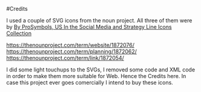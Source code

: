 #Credits

I used a couple of SVG icons from the noun project.
All three of them were by [By ProSymbols, US
In the Social Media and Strategy Line Icons Collection](https://thenounproject.com/prosymbols/)

https://thenounproject.com/term/website/1872076/
https://thenounproject.com/term/planning/1872062/
https://thenounproject.com/term/link/1872054/

I did some light touchups to the SVGs, I removed some code and XML code in order to make them more suitable for Web. Hence the Credits here.
In case this project ever goes comercially I intend to buy these icons.

